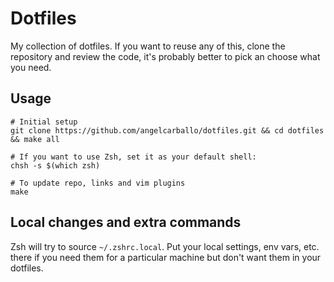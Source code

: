 Dotfiles
========

My collection of dotfiles. If you want to reuse any of this, clone the
repository and review the code, it's probably better to pick an choose what you
need.


Usage
-----

```shell
# Initial setup
git clone https://github.com/angelcarballo/dotfiles.git && cd dotfiles && make all

# If you want to use Zsh, set it as your default shell:
chsh -s $(which zsh)

# To update repo, links and vim plugins
make
``````

Local changes and extra commands
--------------------------------

Zsh will try to source `~/.zshrc.local`. Put your local settings, env vars,
etc. there if you need them for a particular machine but don't want them in
your dotfiles.
